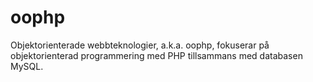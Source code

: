 # oophp
Objektorienterade webbteknologier, a.k.a. oophp, fokuserar på objektorienterad programmering med PHP tillsammans med databasen MySQL.
